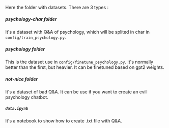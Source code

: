 Here the folder with datasets. There are 3 types : 

##### psychology-char folder
It's a dataset with Q&A of psychology, which will be splited in char in ``config/train_psychology.py``.

##### psychology folder
This is the dataset use in ``config/finetune_psychology.py``. It's normally better than the first, but heavier. It can be finetuned based on gpt2 weights.

##### not-nice folder
It's a dataset of bad Q&A. It can be use if you want to create an evil psychology chatbot.


##### ``data.ipynb`` 
It's a notebook to show how to create .txt file with Q&A.